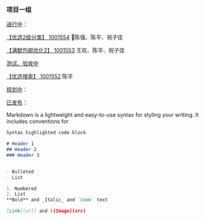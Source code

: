 ### 项目一组




[进行中](https://potholing.github.io/plan)：

[【优选2级分类】 1001554](https://potholing.github.io/plan/1001554/index.html)
    陈强、陈平、祝子佳


[【满额包邮优化2】 1001553](https://potholing.github.io/plan/1001553/index.html)
    王欢、陈平、祝子佳

[测试、验收中](https://potholing.github.io/plan)

[【优选搜索】 1001552](https://potholing.github.io/plan/1001552/index.html)
    陈平


[规划中](https://potholing.github.io/plan)：



[已发布](https://potholing.github.io/plan)：


Markdown is a lightweight and easy-to-use syntax for styling your writing. It includes conventions for

```markdown
Syntax highlighted code block

# Header 1
## Header 2
### Header 3


- Bulleted
- List

1. Numbered
2. List
**Bold** and _Italic_ and `Code` text

[Link](url) and ![Image](src)
```
